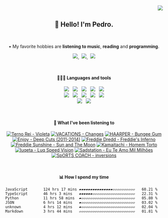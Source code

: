 <h6 align='end'>
   <img src='https://visitcount.itsvg.in/api?id=Pedrvisk&icon=2&color=12' />
</h6>

<!--Heading-->
<h2 align='center'>
   👋 Hello! I'm Pedro.
</h2>
<br/>
<p align='center'>
   • My favorite hobbies are <strong>listening to music</strong>, <strong>reading</strong> and <strong>programming</strong>.
</p>
<!--/Heading-->

<!--Section-->
<!-- <h4 align='center'>
   🌐 Where to find me?
</h4> -->
<p align='center'>
  <a href='https://discordapp.com/users/216662585737478144/'>
     <img src='https://img.shields.io/badge/Discord-7289DA?style=for-the-badge&logo=discord&logoColor=white' />
  </a>
  &nbsp;
  <a href='https://www.last.fm/user/Pedrov1sk'>
     <img src='https://img.shields.io/badge/Lastfm-c3000d.svg?&style=for-the-badge&logo=Last.fm&logoColor=white' />
  </a>
  &nbsp;
  <a href='https://open.spotify.com/user/novoshigod'>
     <img src='https://img.shields.io/badge/Spotify-1db954.svg?&style=for-the-badge&logo=spotify&logoColor=white' />        
  </a> 
</p>
<br/>
<!--/Section--> 

<!--Section-->
<h4 align='center'>
  👨🏻‍💻 Languages and tools
</h4>
<p align='center'>
  <img src='https://img.shields.io/badge/TypeScript-007ACC?style=for-the-badge&logo=typescript&logoColor=white' />&nbsp;&nbsp;
  <img src='https://img.shields.io/badge/JavaScript-F7DF1E?style=for-the-badge&logo=javascript&logoColor=black' />&nbsp;&nbsp;
  <img src='https://img.shields.io/badge/CSS3-1572B6?style=for-the-badge&logo=css3&logoColor=white' />&nbsp;&nbsp;
  <img src='https://img.shields.io/badge/HTML5-E34F26?style=for-the-badge&logo=html5&logoColor=white' />&nbsp;&nbsp;
  <img src='https://img.shields.io/badge/Node.js-43853D?style=for-the-badge&logo=node.js&logoColor=white' />
  <br/>
  <img src='https://img.shields.io/badge/Express-404D59.svg?&style=for-the-badge&logo=express&logoColor=white' />&nbsp;&nbsp;
  <img src='https://img.shields.io/badge/React-20232A?style=for-the-badge&logo=react&logoColor=61DAFB' />&nbsp;&nbsp;
  <img src='https://img.shields.io/badge/Next-black?style=for-the-badge&logo=next.js&logoColor=white' />&nbsp;&nbsp;
  <img src='https://img.shields.io/badge/Firebase-F29D0C?style=for-the-badge&logo=firebase&logoColor=white' />&nbsp;&nbsp;
  <img src='https://img.shields.io/badge/MongoDB-4EA94B?style=for-the-badge&logo=mongodb&logoColor=white' />
  <br/>
  <img src='https://img.shields.io/badge/Oracle-C74634?style=for-the-badge&logo=oracle&logoColor=white' />&nbsp;&nbsp;
  <img src='https://img.shields.io/badge/Git-%23F05032.svg?&style=for-the-badge&logo=git&logoColor=white' />
</p>
<br/>
<!--/Section-->

<!--Section-->
<h4 align='center'>
   🎵 What I've been listening to
</h4>



<!-- lastfm -->
<p align="center"><a href="https://www.last.fm/music/Terno+Rei/Violeta"><img src="https://lastfm.freetls.fastly.net/i/u/64s/401ac753d56ca9d2f75a9f341d684b84.jpg" title="Terno Rei - Violeta"></a> <a href="https://www.last.fm/music/VACATIONS/Changes"><img src="https://lastfm.freetls.fastly.net/i/u/64s/ccc11aceb641b87bb5a8fbcfdd554c18.jpg" title="VACATIONS - Changes"></a> <a href="https://www.last.fm/music/HAARPER/Bungee+Gum"><img src="https://lastfm.freetls.fastly.net/i/u/64s/08728defc8ee4a81c01b055d64532e21.jpg" title="HAARPER - Bungee Gum"></a> <a href="https://www.last.fm/music/Enjoy/Deep+Cuts+(2011-2014)"><img src="https://lastfm.freetls.fastly.net/i/u/64s/6693253064e3ae8813e0c890f0cb7ae8.jpg" title="Enjoy - Deep Cuts (2011-2014)"></a> <a href="https://www.last.fm/music/Freddie+Dredd/Freddie%27s+Inferno"><img src="https://lastfm.freetls.fastly.net/i/u/64s/45d89cedfdf8e95ef197c2a1a50fa9d1.jpg" title="Freddie Dredd - Freddie's Inferno"></a> <a href="https://www.last.fm/music/Freddie+Sunshine/Sun+and+The+Moon"><img src="https://lastfm.freetls.fastly.net/i/u/64s/53350a871675d62c51852c8040fdf426.jpg" title="Freddie Sunshine - Sun and The Moon"></a> <a href="https://www.last.fm/music/Kamaitachi/Homem+Torto"><img src="https://lastfm.freetls.fastly.net/i/u/64s/cd23a7bf322811b892cbcdc61993bca5.jpg" title="Kamaitachi - Homem Torto"></a> <a href="https://www.last.fm/music/luqeta/Luq+Speed+Vision"><img src="https://lastfm.freetls.fastly.net/i/u/64s/b7ed481b7f0921196d7d5887b366dc93.jpg" title="luqeta - Luq Speed Vision"></a> <a href="https://www.last.fm/music/Sadstation/Eu+Te+Amo+Mil+Milh%C3%B5es"><img src="https://lastfm.freetls.fastly.net/i/u/64s/3745dd6a47e94c133593cd2c115e8e19.png" title="Sadstation - Eu Te Amo Mil Milhões"></a> <a href="https://www.last.fm/music/SpORTS+COACH/inversions"><img src="https://lastfm.freetls.fastly.net/i/u/64s/f12b1e0f379869e3d352373cfb904bb3.jpg" title="SpORTS COACH - inversions"></a> </p>



<br/>
<!--/Section-->

<!--Section-->
<h4 align='center'>
   📊 How I spend my time
</h4>

<!--START_SECTION:waka-->

```text
JavaScript       124 hrs 17 mins ▰▰▰▰▰▰▰▰▰▰▰▰▰▰▰▱▱▱▱▱▱▱▱▱▱   60.21 %
TypeScript       46 hrs 3 mins   ▰▰▰▰▰▰▱▱▱▱▱▱▱▱▱▱▱▱▱▱▱▱▱▱▱   22.31 %
Python           11 hrs 58 mins  ▰▱▱▱▱▱▱▱▱▱▱▱▱▱▱▱▱▱▱▱▱▱▱▱▱   05.80 %
JSON             6 hrs 14 mins   ▰▱▱▱▱▱▱▱▱▱▱▱▱▱▱▱▱▱▱▱▱▱▱▱▱   03.02 %
unknown          4 hrs 12 mins   ▰▱▱▱▱▱▱▱▱▱▱▱▱▱▱▱▱▱▱▱▱▱▱▱▱   02.04 %
Markdown         3 hrs 44 mins   ▱▱▱▱▱▱▱▱▱▱▱▱▱▱▱▱▱▱▱▱▱▱▱▱▱   01.81 %
```

<!--END_SECTION:waka-->
  
<!--/Section-->
